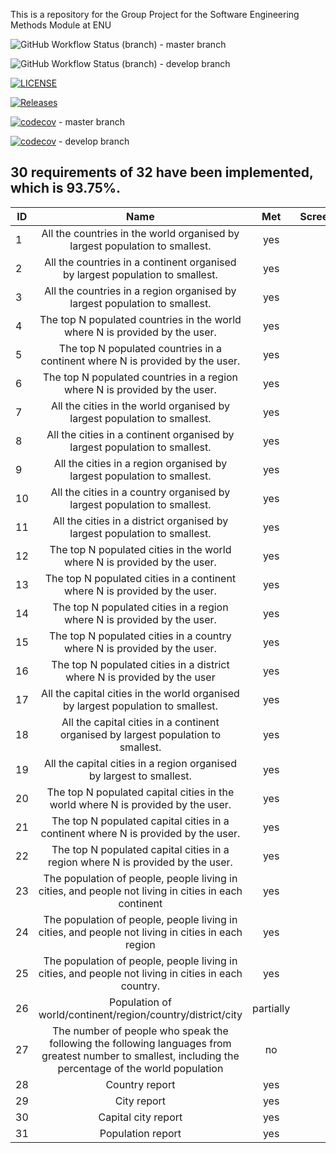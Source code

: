 This is a repository for the Group Project for the Software Engineering Methods Module at ENU 

![GitHub Workflow Status (branch)](https://img.shields.io/github/actions/workflow/status/vladkoisnych/sem_group_project_25/main.yml?branch=master)  - master branch

![GitHub Workflow Status (branch)](https://img.shields.io/github/actions/workflow/status/vladkoisnych/sem_group_project_25/main.yml?branch=develop)  - develop branch

[![LICENSE](https://img.shields.io/github/license/vladkoisnych/sem_group_project_25.svg?style=flat-square)](https://github.com/vladkoisnych/sem_group_project_25/blob/master/LICENSE)

[![Releases](https://img.shields.io/github/release/vladkoisnych/sem_group_project_25/all.svg?style=flat-square)](https://github.com/vladkoisnych/sem_group_project_25/releases)

[![codecov](https://codecov.io/gh/vladkoisnych/sem_group_project_25/branch/master/graph/badge.svg?token=Y0034W9TKB)](https://codecov.io/gh/vladkoisnych/sem_group_project_25) - master branch

[![codecov](https://codecov.io/gh/vladkoisnych/sem_group_project_25/branch/develop/graph/badge.svg?token=Y0034W9TKB)](https://codecov.io/gh/vladkoisnych/sem_group_project_25) - develop branch

## 30 requirements of 32 have been implemented, which is 93.75%.

| ID |                                                                          Name                                                                           |    Met    |                                                                                                                        Screenshot |
|----|:-------------------------------------------------------------------------------------------------------------------------------------------------------:|:---------:|----------------------------------------------------------------------------------------------------------------------------------:|
| 1  |                                       All the countries in the world organised by largest population to smallest.                                       |    yes    |  ![](https://github.com/vladkoisnych/sem_group_project_25/blob/feature/final-delivery/screenshots/report14(1)output.png?raw=true) |
| 2  |                                      All the countries in a continent organised by largest population to smallest.                                      |    yes    |  ![](https://github.com/vladkoisnych/sem_group_project_25/blob/feature/final-delivery/screenshots/report15(2)output.png?raw=true) |
| 3  |                                       All the countries in a region organised by largest population to smallest.                                        |    yes    |  ![](https://github.com/vladkoisnych/sem_group_project_25/blob/feature/final-delivery/screenshots/report16(3)output.png?raw=true) |
| 4  |                                       The top N populated countries in the world where N is provided by the user.                                       |    yes    |  ![](https://github.com/vladkoisnych/sem_group_project_25/blob/feature/final-delivery/screenshots/report17(4)output.png?raw=true) |
| 5  |                                      The top N populated countries in a continent where N is provided by the user.                                      |    yes    |  ![](https://github.com/vladkoisnych/sem_group_project_25/blob/feature/final-delivery/screenshots/report18(5)output.png?raw=true) |
| 6  |                                       The top N populated countries in a region where N is provided by the user.                                        |    yes    |  ![](https://github.com/vladkoisnych/sem_group_project_25/blob/feature/final-delivery/screenshots/report19(6)output.png?raw=true) |
| 7  |                                        All the cities in the world organised by largest population to smallest.                                         |    yes    |  ![](https://github.com/vladkoisnych/sem_group_project_25/blob/feature/final-delivery/screenshots/report20(7)output.png?raw=true) |
| 8  |                                       All the cities in a continent organised by largest population to smallest.                                        |    yes    |  ![](https://github.com/vladkoisnych/sem_group_project_25/blob/feature/final-delivery/screenshots/report21(8)output.png?raw=true) |
| 9  |                                         All the cities in a region organised by largest population to smallest.                                         |    yes    |  ![](https://github.com/vladkoisnych/sem_group_project_25/blob/feature/final-delivery/screenshots/report22(9)output.png?raw=true) |
| 10 |                                        All the cities in a country organised by largest population to smallest.                                         |    yes    | ![](https://github.com/vladkoisnych/sem_group_project_25/blob/feature/final-delivery/screenshots/report23(10)output.png?raw=true) |
| 11 |                                        All the cities in a district organised by largest population to smallest.                                        |    yes    | ![](https://github.com/vladkoisnych/sem_group_project_25/blob/feature/final-delivery/screenshots/report24(11)output.png?raw=true) |
| 12 |                                        The top N populated cities in the world where N is provided by the user.                                         |    yes    | ![](https://github.com/vladkoisnych/sem_group_project_25/blob/feature/final-delivery/screenshots/report25(12)output.png?raw=true) |
| 13 |                                       The top N populated cities in a continent where N is provided by the user.                                        |    yes    | ![](https://github.com/vladkoisnych/sem_group_project_25/blob/feature/final-delivery/screenshots/report26(13)output.png?raw=true) |
| 14 |                                         The top N populated cities in a region where N is provided by the user.                                         |    yes    | ![](https://github.com/vladkoisnych/sem_group_project_25/blob/feature/final-delivery/screenshots/report27(14)output.png?raw=true) |
| 15 |                                        The top N populated cities in a country where N is provided by the user.                                         |    yes    | ![](https://github.com/vladkoisnych/sem_group_project_25/blob/feature/final-delivery/screenshots/report28(15)output.png?raw=true) |
| 16 |                                        The top N populated cities in a district where N is provided by the user                                         |    yes    | ![](https://github.com/vladkoisnych/sem_group_project_25/blob/feature/final-delivery/screenshots/report29(16)output.png?raw=true) |
| 17 |                                    All the capital cities in the world organised by largest population to smallest.                                     |    yes    | ![](https://github.com/vladkoisnych/sem_group_project_25/blob/feature/final-delivery/screenshots/report30(17)output.png?raw=true) |
| 18 |                                   All the capital cities in a continent organised by largest population to smallest.                                    |    yes    | ![](https://github.com/vladkoisnych/sem_group_project_25/blob/feature/final-delivery/screenshots/report31(18)output.png?raw=true) |
| 19 |                                          All the capital cities in a region organised by largest to smallest.                                           |    yes    | ![](https://github.com/vladkoisnych/sem_group_project_25/blob/feature/final-delivery/screenshots/report32(19)output.png?raw=true) |
| 20 |                                    The top N populated capital cities in the world where N is provided by the user.                                     |    yes    | ![](https://github.com/vladkoisnych/sem_group_project_25/blob/feature/final-delivery/screenshots/report33(20)output.png?raw=true) |
| 21 |                                   The top N populated capital cities in a continent where N is provided by the user.                                    |    yes    | ![](https://github.com/vladkoisnych/sem_group_project_25/blob/feature/final-delivery/screenshots/report34(21)output.png?raw=true) |
| 22 |                                     The top N populated capital cities in a region where N is provided by the user.                                     |    yes    | ![](https://github.com/vladkoisnych/sem_group_project_25/blob/feature/final-delivery/screenshots/report35(22)output.png?raw=true) |
| 23 |                          The population of people, people living in cities, and people not living in cities in each continent                           |    yes    | ![](https://github.com/vladkoisnych/sem_group_project_25/blob/feature/final-delivery/screenshots/report36(23)output.png?raw=true) |
| 24 |                            The population of people, people living in cities, and people not living in cities in each region                            |    yes    | ![](https://github.com/vladkoisnych/sem_group_project_25/blob/feature/final-delivery/screenshots/report37(24)output.png?raw=true) |
| 25 |                           The population of people, people living in cities, and people not living in cities in each country.                           |    yes    | ![](https://github.com/vladkoisnych/sem_group_project_25/blob/feature/final-delivery/screenshots/report38(25)output.png?raw=true) |
| 26 |                                               Population of world/continent/region/country/district/city                                                | partially |  ![](https://github.com/vladkoisnych/sem_group_project_25/blob/feature/final-delivery/screenshots/report_(26)output.png?raw=true) |
| 27 | The number of people who speak the following the following languages from greatest number to smallest, including the percentage of the world population |    no     |                                                                                                                                   |
| 28 |                                                                     Country report                                                                      |    yes    | ![](https://github.com/vladkoisnych/sem_group_project_25/blob/feature/final-delivery/screenshots/report56(28)output.png?raw=true) |
| 29 |                                                                       City report                                                                       |    yes    | ![](https://github.com/vladkoisnych/sem_group_project_25/blob/feature/final-delivery/screenshots/report57(29)output.png?raw=true) |
| 30 |                                                                   Capital city report                                                                   |    yes    | ![](https://github.com/vladkoisnych/sem_group_project_25/blob/feature/final-delivery/screenshots/report58(30)output.png?raw=true) |
| 31 |                                                                    Population report                                                                    |    yes    | ![](https://github.com/vladkoisnych/sem_group_project_25/blob/feature/final-delivery/screenshots/report59(31)output.png?raw=true) |
